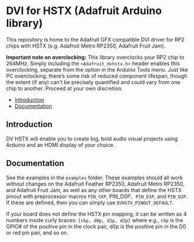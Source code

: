# DVI for HSTX (Adafruit Arduino library) <!-- omit in toc -->

This repository is home to the Adafruit GFX compatible DVI driver for RP2 chips with HSTX (e.g. Adafruit Metro RP2350, Adafruit Fruit Jam).

**Important note on overclocking:** This library overclocks your RP2 chip to 264MHz. Simply including the `<Adafruit_dvhstx.h>` header enables this overclocking, separate from the option in the Arduino Tools menu.
Just like PC overclocking, there’s some risk of reduced component lifespan, though the extent (if any) can’t be precisely quantified and could vary from one chip to another.
Proceed at your own discretion.

- [Introduction](#introduction)
- [Documentation](#documentation)

## Introduction

DV HSTX will enable you to create big, bold audio visual projects using Arduino and an HDMI display of your choice.

## Documentation

See the examples in the `examples` folder. These examples should all work without changes on the Adafruit Feather RP2350, Adafruit Metro RP2350, and Adafruit Fruit Jam, as well as any other boards that define the HSTX pinout with preprocessor macros `PIN_CKP`, PIN_D0P`, PIN_D1P`, and `PIN_D2P`. If these are defined, then you can simply use `DVHSTX_PINOUT_DEFAULT`. 

If your board does not define the HSTX pin mapping, it can be written as 4 numbers inside curly braces: `{ckp, d0p, d1p, d2p}` where e.g., `ckp` is the GPIO# of the positive pin in the clock pair, d0p is the positive pin in the D0 or red pin pair, and so on.
